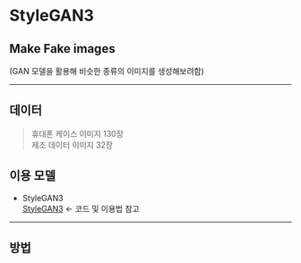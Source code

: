 # StyleGAN3

## Make Fake images  

(GAN 모델을 활용해 비슷한 종류의 이미지를 생성해보려함)  

------------------------------------------------------------------------------------------
## 데이터  

> 휴대폰 케이스 이미지 130장  
> 제조 데이터 이미지 32장  

## 이용 모델  

+ StyleGAN3  
[StyleGAN3](https://github.com/NVlabs/stylegan3) <- 코드 및 이용법 참고  
------------------------------------------------------------------------------------------
## 방법  
